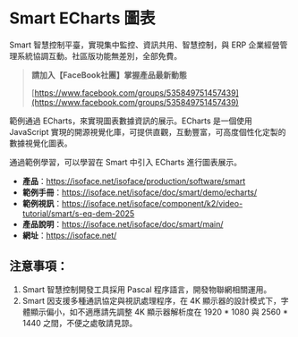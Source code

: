 # Smart ECharts 圖表

Smart 智慧控制平臺，實現集中監控、資訊共用、智慧控制，與 ERP 企業經營管理系統協調互動。社區版功能無差別，全部免費。

> **請加入【FaceBook社團】掌握產品最新動態**
>
> [https://www.facebook.com/groups/535849751457439](https://www.facebook.com/groups/535849751457439)

範例通過 ECharts，來實現圖表數據資訊的展示。ECharts 是一個使用 JavaScript 實現的開源視覺化庫，可提供直觀，互動豐富，可高度個性化定製的數據視覺化圖表。

通過範例學習，可以學習在 Smart 中引入 ECharts 進行圖表展示。

* **產品**：https://isoface.net/isoface/production/software/smart
* **範例手冊**：https://isoface.net/isoface/doc/smart/demo/echarts/
* **範例視訊**：https://isoface.net/isoface/component/k2/video-tutorial/smart/s-eq-dem-2025
* **產品說明**：https://isoface.net/isoface/doc/smart/main/
* **網址**：https://isoface.net/

## 注意事項：
1. Smart 智慧控制開發工具採用 Pascal 程序語言，開發物聯網相關運用。
2. Smart 因支援多種通訊協定與視訊處理程序，在 4K 顯示器的設計模式下，字體顯示偏小，如不適應請先調整 4K 顯示器解析度在 1920 * 1080 與 2560 * 1440 之間，不便之處敬請見諒。